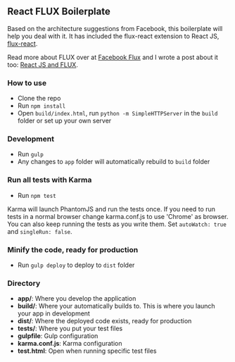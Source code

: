 ## React FLUX Boilerplate

Based on the architecture suggestions from Facebook, this boilerplate will help you deal with it. It has included the flux-react extension to React JS, [flux-react](https://github.com/christianalfoni/flux-react). 

Read more about FLUX over at [Facebook Flux](http://facebook.github.io/flux/) and I wrote a post about it too: [React JS and FLUX](http://christianalfoni.github.io/javascript/2014/08/20/react-js-and-flux.html).

### How to use

* Clone the repo
* Run `npm install`
* Open `build/index.html`, run `python -m SimpleHTTPServer` in the `build` folder or set up your own server

### Development
* Run `gulp`
* Any changes to `app` folder will automatically rebuild to `build` folder

### Run all tests with Karma
* Run `npm test`

Karma will launch PhantomJS and run the tests once. If you need to run tests in a normal browser change karma.conf.js to use 'Chrome' as browser. You can also keep running the tests as you write them. Set `autoWatch: true` and `singleRun: false`.

### Minify the code, ready for production
* Run `gulp deploy` to deploy to `dist` folder

### Directory
* **app/**: Where you develop the application
* **build/**: Where your automatically builds to. This is where you launch your app in development
* **dist/**: Where the deployed code exists, ready for production
* **tests/**: Where you put your test files
* **gulpfile**: Gulp configuration
* **karma.conf.js**: Karma configuration
* **test.html**: Open when running specific test files
